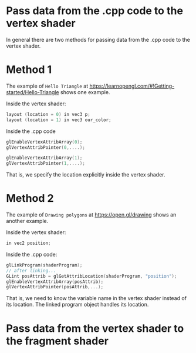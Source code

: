 
# Pass data from the .cpp code to the vertex shader
In general there are two methods for passing data from
the .cpp code to the vertex shader.

# Method 1
The example of `Hello Triangle` at <https://learnopengl.com/#!Getting-started/Hello-Triangle>
shows one example.

Inside the vertex shader:
```.cpp
layout (location = 0) in vec3 p;
layout (location = 1) in vec3 our_color;
```

Inside the .cpp code
```.cpp
glEnableVertexAttribArray(0);
glVertexAttribPointer(0,....);

glEnableVertexAttribArray(1);
glVertexAttribPointer(1,....);
```

That is, we specify the location explicitly inside the vertex shader.

# Method 2
The example of `Drawing polygons` at <https://open.gl/drawing> shows an
another example.

Inside the vertex shader:
```.cpp
in vec2 position;
```

Inside the .cpp code:

```.cpp
glLinkProgram(shaderProgram);
// after linking...
GLint posAttrib = glGetAttribLocation(shaderProgram, "position");
glEnableVertexAttribArray(posAttrib);
glVertexAttribPointer(posAttrib,...);
```
That is, we need to know the variable name in the vertex shader instead of
its location. The linked program object handles its location.

# Pass data from the vertex shader to the fragment shader
